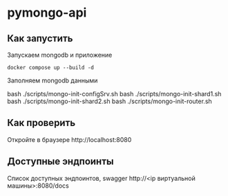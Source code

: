 # pymongo-api

## Как запустить

Запускаем mongodb и приложение

```shell
docker compose up --build -d
```

Заполняем mongodb данными

bash ./scripts/mongo-init-configSrv.sh
bash ./scripts/mongo-init-shard1.sh
bash ./scripts/mongo-init-shard2.sh
bash ./scripts/mongo-init-router.sh

## Как проверить

Откройте в браузере http://localhost:8080

## Доступные эндпоинты

Список доступных эндпоинтов, swagger http://<ip виртуальной машины>:8080/docs